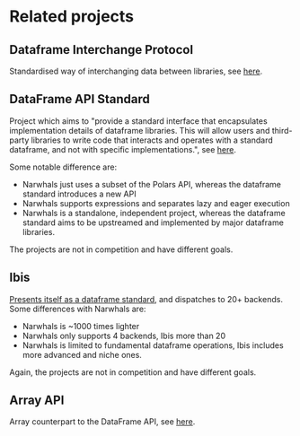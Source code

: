 # Related projects

## Dataframe Interchange Protocol

Standardised way of interchanging data between libraries, see
[here](https://data-apis.org/dataframe-protocol/latest/index.html).

## DataFrame API Standard

Project which aims to "provide a standard interface that encapsulates implementation details of dataframe libraries. This will allow users and third-party libraries to write code that interacts and operates with a standard dataframe, and not with specific implementations.", see [here](https://data-apis.org/dataframe-api/draft/).

Some notable difference are:

- Narwhals just uses a subset of the Polars API, whereas the dataframe standard introduces a new API
- Narwhals supports expressions and separates lazy and eager execution
- Narwhals is a standalone, independent project, whereas the dataframe standard aims to be upstreamed
  and implemented by major dataframe libraries.

The projects are not in competition and have different goals.

## Ibis

[Presents itself as a dataframe standard](https://voltrondata.com/resources/open-source-standards), and
dispatches to 20+ backends. Some differences with Narwhals are:

- Narwhals is ~1000 times lighter
- Narwhals only supports 4 backends, Ibis more than 20
- Narwhals is limited to fundamental dataframe operations, Ibis includes more advanced and niche ones.

Again, the projects are not in competition and have different goals.

## Array API

Array counterpart to the DataFrame API, see [here](https://data-apis.org/array-api/2022.12/index.html).
